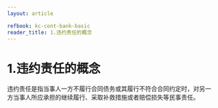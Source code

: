 ```yaml
---
layout: article

refbook: kc-cont-bank-basic
reader_title: 1.违约责任的概念
---
```


# 1.违约责任的概念

违约责任是指当事人一方不履行合同债务或其履行不符合合同约定时，对另一<br />
      方当事人所应承担的继续履行、采取补救措施或者赔偿损失等民事责任。